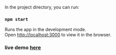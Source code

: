 In the project directory, you can run:

### `npm start`

Runs the app in the development mode.\
Open [http://localhost:3000](http://localhost:3000) to view it in the browser.

### live demo <a href="https://gurelbs.github.io/rollit">here</a>
